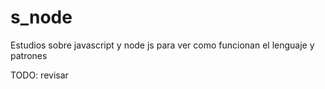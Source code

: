 # s_node
Estudios sobre javascript y node js para ver como funcionan el lenguaje y patrones

TODO: revisar
